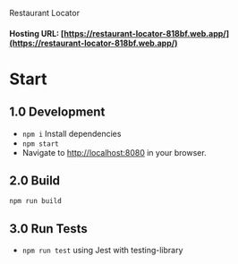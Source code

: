 Restaurant Locator

#### Hosting URL: [https://restaurant-locator-818bf.web.app/](https://restaurant-locator-818bf.web.app/)

# Start

## 1.0 Development

- `npm i` Install dependencies
- `npm start`
- Navigate to [http://localhost:8080](http://localhost:8080) in your browser.

## 2.0 Build

`npm run build`

## 3.0 Run Tests

- `npm run test` using Jest with testing-library
